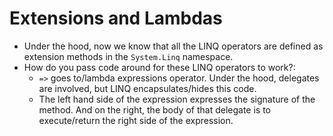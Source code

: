 # Extensions and Lambdas

* Under the hood, now we know that all the LINQ operators are defined as extension methods in the `System.Linq` namespace.
* How do you pass code around for these LINQ operators to work?:
    * `=>` goes to/lambda expressions operator. Under the hood, delegates are involved, but LINQ encapsulates/hides this code.
    * The left hand side of the expression expresses the signature of the method. And on the right, the body of that delegate is to execute/return the right side of the expression. 